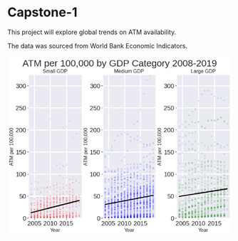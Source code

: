 # Capstone-1
This project will explore global trends on ATM availability.

The data was sourced from World Bank Economic Indicators.

![ATM by GDP Category](/img/ATM%20per%20100,000%20by%20GDP%20Category%20Scatterplot.png)
